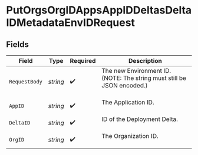 # PutOrgsOrgIDAppsAppIDDeltasDeltaIDMetadataEnvIDRequest


## Fields

| Field                                                                    | Type                                                                     | Required                                                                 | Description                                                              |
| ------------------------------------------------------------------------ | ------------------------------------------------------------------------ | ------------------------------------------------------------------------ | ------------------------------------------------------------------------ |
| `RequestBody`                                                            | *string*                                                                 | :heavy_check_mark:                                                       | The new Environment ID. (NOTE: The string must still be JSON encoded.)<br/><br/> |
| `AppID`                                                                  | *string*                                                                 | :heavy_check_mark:                                                       | The Application ID.<br/><br/>                                            |
| `DeltaID`                                                                | *string*                                                                 | :heavy_check_mark:                                                       | ID of the Deployment Delta.<br/><br/>                                    |
| `OrgID`                                                                  | *string*                                                                 | :heavy_check_mark:                                                       | The Organization ID.<br/><br/>                                           |